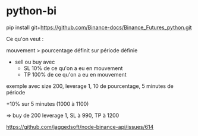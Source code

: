# python-bi

pip install git+https://github.com/Binance-docs/Binance_Futures_python.git

Ce qu'on veut :

mouvement > pourcentage définit sur période définie
- sell ou buy avec
    - SL 10% de ce qu'on a eu en mouvement
    - TP 100% de ce qu'on a eu en mouvement
    

exemple avec size 200, leverage 1, 10 de pourcentage, 5 minutes de période

+10% sur 5 minutes (1000 à 1100)

=> buy de 200 leverage 1, SL à 990, TP à 1200


https://github.com/jaggedsoft/node-binance-api/issues/614